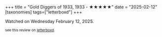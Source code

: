 +++
title = "Gold Diggers of 1933, 1933 - ★★★★★"
date = "2025-02-12"
[taxonomies]
tags=["letterboxd"]
+++

Watched on Wednesday February 12, 2025.

<small>see this review on <a href="https://letterboxd.com/nonmodernist/film/gold-diggers-of-1933/2/">letterboxd</a>.</small>